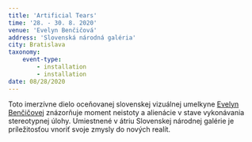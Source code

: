 ```yaml
---
title: 'Artificial Tears'
time: '28. - 30. 8. 2020'
venue: 'Evelyn Benčičová'
address: 'Slovenská národná galéria'
city: Bratislava
taxonomy:
    event-type:
        - installation
        - installation
date: 08/28/2020
---
```


Toto imerzívne dielo oceňovanej slovenskej vizuálnej umelkyne [Evelyn Benčičovej](https://sensorium.is/sk/speakers/01.evelyn-bencicova) znázorňuje moment neistoty a alienácie v stave vykonávania stereotypnej úlohy. Umiestnené v átriu Slovenskej národnej galérie je príležitosťou vnoriť svoje zmysly do nových realít.
